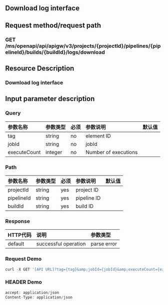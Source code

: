 ## Download log interface

## Request method/request path

### GET  /ms/openapi/api/apigw/v3/projects/{projectId}/pipelines/{pipelineId}/builds/{buildId}/logs/download

## Resource Description

### Download log interface

## Input parameter description

### Query

| 参数名称 | 参数类型 | 必须 | 参数说明 | 默认值 |
| :--- | :--- | :--- | :--- | :--- |
| tag | string | no | element ID |  |
| jobId | string | no | jobId |  |
| executeCount | integer | no | Number of executions |  |

### Path

| 参数名称 | 参数类型 | 必须 | 参数说明 | 默认值 |
| :--- | :--- | :--- | :--- | :--- |
| projectId | string | yes | project ID |  |
| pipelineId | string | yes | pipeline ID |  |
| buildId | string | yes | build ID |  |

### Response

| HTTP代码 | 说明 | 参数类型 |
| :--- | :--- | :--- |
| default | successful operation | parse error |

### Request Demo

```javascript
curl -X GET '[API URL]?tag={tag}&amp;jobId={jobId}&amp;executeCount={executeCount}'
```

### HEADER Demo

```javascript
accept: application/json
Content-Type: application/json
```

